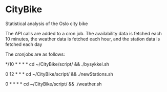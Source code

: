 # CityBike
Statistical analysis of the Oslo city bike

The API calls are added to a cron job. The availability data is fetched each 10 minutes, the weather data is fetched each hour, and the station data is fetched each day

The cronjobs are as follows:

*/10 * * * * cd ~/CityBike/script/ && ./bysykkel.sh

0 12 * * * cd ~/CityBike/script/ && ./newStations.sh

0 * * * * cd ~/CityBike/script/ && ./weather.sh

